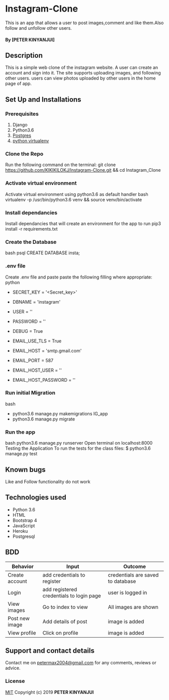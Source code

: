 # Instagram-Clone
This is an app that allows a user to post images,comment and like them.Also follow and unfollow other users.

#### By **[PETER KINYANJUI]**

## Description
This is a simple web clone of the instagram website. A user can create an account and sign into it.
The site supports uploading images, and following other users.
users can view photos uploaded by other users in the home page of app.
## Set Up and Installations

### Prerequisites
1. Django
2. Python3.6
3. [Postgres](https://www.postgresql.org/download/)
4. [python virtualenv](https://gist.github.com/Geoyi/d9fab4f609e9f75941946be45000632b)

### Clone the Repo
Run the following command on the terminal:
git clone https://github.com/KIKIKILOKJ/Instagram-Clone.git && cd Instagram_Clone

### Activate virtual environment
Activate virtual environment using python3.6 as default handler
bash
virtualenv -p /usr/bin/python3.6 venv && source venv/bin/activate

### Install dependancies
Install dependancies that will create an environment for the app to run
pip3 install -r requirements.txt

### Create the Database
bash
psql
CREATE DATABASE insta;

### .env file
Create .env file and paste paste the following filling where appropriate:
python
* SECRET_KEY = '<Secret_key>'
* DBNAME = 'instagram'
* USER = '<Username>'
* PASSWORD = '<password>'
* DEBUG = True

* EMAIL_USE_TLS = True
* EMAIL_HOST = 'smtp.gmail.com'
* EMAIL_PORT = 587
* EMAIL_HOST_USER = '<your-email>'
* EMAIL_HOST_PASSWORD = '<your-password>'

### Run initial Migration
bash
 * python3.6 manage.py makemigrations IG_app
 * python3.6 manage.py migrate

### Run the app
bash
python3.6 manage.py runserver
Open terminal on localhost:8000
Testing the Application
To run the tests for the class files:
   $ python3.6 manage.py test

## Known bugs
Like and Follow functionality do not work

## Technologies used
   - Python 3.6
   - HTML
   - Bootstrap 4
   - JavaScript
   - Heroku
   - Postgresql

## BDD
| Behavior           | Input                 | Outcome                            |
| -------------------|-----------------------| -----------------------------------|
| Create account       | add credentials to register | credentials are saved to database         |
|Login| add registered credentials to login page   |    user is logged in   |
|View images       |Go to index to view  | All images are shown|
|Post new image      | Add details of post  | image is added         |
|View profile       | Click on profile  | image is added         |

## Support and contact details
Contact me on petermax2004@gmail.com for any comments, reviews or advice.

### License
[MIT](LICENSE)
Copyright (c) 2019 **PETER KINYANJUI**
